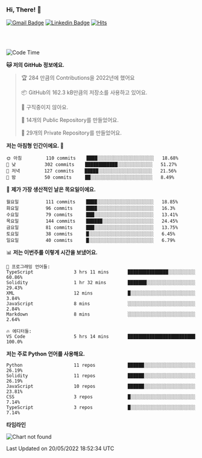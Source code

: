 ### Hi, There! 👋


[![Gmail Badge](https://img.shields.io/badge/-725psh@gmail.com-c14438?style=flat&logo=Gmail&logoColor=white&link=mailto:725psh@gmail.com)](mailto:725psh@gmail.com) 
[![Linkedin Badge](https://img.shields.io/badge/-soohanpark-0072b1?style=flat&logo=Linkedin&logoColor=white&link=https://www.linkedin.com/in/soohanpark/)](https://www.linkedin.com/in/soohanpark/) 
[![Hits](https://hits.seeyoufarm.com/api/count/incr/badge.svg?url=https%3A%2F%2Fgithub.com%2FSoohan-Park&count_bg=%23000000&title_bg=%23828282&icon=gradle.svg&icon_color=%23FFFFFF&title=Visited&edge_flat=false)](https://hits.seeyoufarm.com)  

<br />
<br />

<!--START_SECTION:waka-->
![Code Time](http://img.shields.io/badge/Code%20Time-0%20secs-blue)

**🐱 저의 GitHub 정보에요.** 

> 🏆 284 만큼의 Contributions을 2022년에 했어요
 > 
> 📦 GitHub의 162.3 kB만큼의 저장소를 사용하고 있어요. 
 > 
> 🚫 구직중이지 않아요.
 > 
> 📜 14개의 Public Repository를 만들었어요. 
 > 
> 🔑 29개의 Private Repository를 만들었어요.  
 > 
**저는 아침형 인간이에요. 🐤** 

```text
🌞 아침         110 commits    ████░░░░░░░░░░░░░░░░░░░░░   18.68% 
🌆 낮　         302 commits    ████████████░░░░░░░░░░░░░   51.27% 
🌃 저녁         127 commits    █████░░░░░░░░░░░░░░░░░░░░   21.56% 
🌙 밤　         50 commits     ██░░░░░░░░░░░░░░░░░░░░░░░   8.49%

```
📅 **제가 가장 생산적인 날은 목요일이에요.** 

```text
월요일          111 commits    ████░░░░░░░░░░░░░░░░░░░░░   18.85% 
화요일          96 commits     ████░░░░░░░░░░░░░░░░░░░░░   16.3% 
수요일          79 commits     ███░░░░░░░░░░░░░░░░░░░░░░   13.41% 
목요일          144 commits    ██████░░░░░░░░░░░░░░░░░░░   24.45% 
금요일          81 commits     ███░░░░░░░░░░░░░░░░░░░░░░   13.75% 
토요일          38 commits     █░░░░░░░░░░░░░░░░░░░░░░░░   6.45% 
일요일          40 commits     █░░░░░░░░░░░░░░░░░░░░░░░░   6.79%

```


📊 **저는 이번주를 이렇게 시간을 보냈어요.** 

```text
💬 프로그래밍 언어들: 
TypeScript               3 hrs 11 mins       ███████████████░░░░░░░░░░   60.86% 
Solidity                 1 hr 32 mins        ███████░░░░░░░░░░░░░░░░░░   29.43% 
XML                      12 mins             █░░░░░░░░░░░░░░░░░░░░░░░░   3.84% 
JavaScript               8 mins              ░░░░░░░░░░░░░░░░░░░░░░░░░   2.84% 
Markdown                 8 mins              ░░░░░░░░░░░░░░░░░░░░░░░░░   2.64%

🔥 에디터들: 
VS Code                  5 hrs 14 mins       █████████████████████████   100.0%

```

**저는 주로 Python 언어를 사용해요.** 

```text
Python                   11 repos            ██████░░░░░░░░░░░░░░░░░░░   26.19% 
Solidity                 11 repos            ██████░░░░░░░░░░░░░░░░░░░   26.19% 
JavaScript               10 repos            ██████░░░░░░░░░░░░░░░░░░░   23.81% 
CSS                      3 repos             █░░░░░░░░░░░░░░░░░░░░░░░░   7.14% 
TypeScript               3 repos             █░░░░░░░░░░░░░░░░░░░░░░░░   7.14%

```


**타임라인**

![Chart not found](https://raw.githubusercontent.com/Soohan-Park/Soohan-Park/master/charts/bar_graph.png) 


 Last Updated on 20/05/2022 18:52:34 UTC
<!--END_SECTION:waka-->
